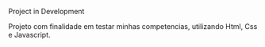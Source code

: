 Project in Development

Projeto com finalidade em testar minhas competencias, utilizando Html, Css e Javascript.


